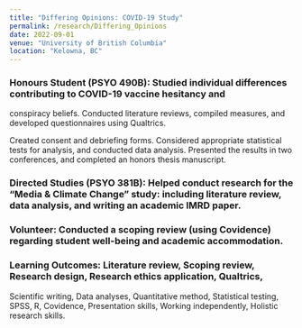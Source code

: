 ```yaml
---
title: "Differing Opinions: COVID-19 Study"
permalink: /research/Differing_Opinions
date: 2022-09-01
venue: "University of British Columbia"
location: "Kelowna, BC"
---
```


### Honours Student (PSYO 490B): Studied individual differences contributing to COVID-19 vaccine hesitancy and
conspiracy beliefs. Conducted literature reviews, compiled measures, and developed questionnaires using Qualtrics.

Created consent and debriefing forms. Considered appropriate statistical tests for analysis, and conducted data analysis. Presented the results in two conferences, and completed an honors thesis manuscript.

### Directed Studies (PSYO 381B): Helped conduct research for the “Media & Climate Change” study: including literature review, data analysis, and writing an academic IMRD paper.

### Volunteer: Conducted a scoping review (using Covidence) regarding student well-being and academic accommodation.

### Learning Outcomes: Literature review, Scoping review, Research design, Research ethics application, Qualtrics,
Scientific writing, Data analyses, Quantitative method, Statistical testing, SPSS, R, Covidence, Presentation skills,
Working independently, Holistic research skills.



